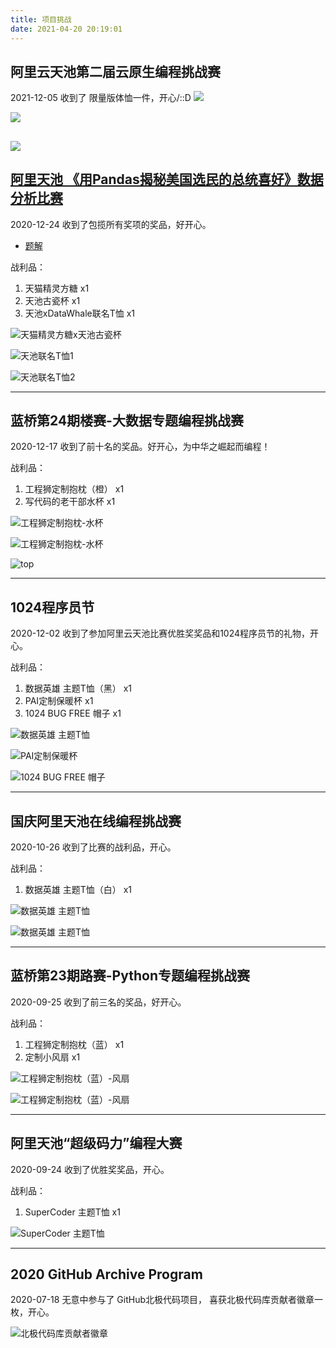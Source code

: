```yaml
---
title: 项目挑战
date: 2021-04-20 20:19:01
---
```

## 阿里云天池第二届云原生编程挑战赛

2021-12-05 收到了 限量版体恤一件，开心/::D
![](challenge/514456082817015.png)

![](challenge/428401392606107.png)

![](challenge/562082015931858.png)
---
## [阿里天池 《用Pandas揭秘美国选民的总统喜好》数据分析比赛](https://tianchi.aliyun.com/competition/entrance/531837/introduction)
2020-12-24 收到了包揽所有奖项的奖品，好开心。
- [题解](https://tianchi.aliyun.com/notebook-ai/detail?postId=144830)

战利品：
 1. 天猫精灵方糖 x1
 2. 天池古瓷杯 x1
 3. 天池xDataWhale联名T恤 x1

 ![天猫精灵方糖x天池古瓷杯](challenge/80471980.jpg)

 ![天池联名T恤1](challenge/302661453.jpg)

 ![天池联名T恤2](challenge/1125910601.jpg)
 
---
## 蓝桥第24期楼赛-大数据专题编程挑战赛
2020-12-17 收到了前十名的奖品。好开心，为中华之崛起而编程！

战利品：
 1. 工程狮定制抱枕（橙） x1
 2. 写代码的老干部水杯 x1

 ![工程狮定制抱枕-水杯](challenge/537102453.jpg)

 ![工程狮定制抱枕-水杯](challenge/438656293.jpg)

 ![top](challenge/1009585516.jpg)

---
## 1024程序员节
2020-12-02 收到了参加阿里云天池比赛优胜奖奖品和1024程序员节的礼物，开心。

战利品：
1. 数据英雄 主题T恤（黑） x1
2. PAI定制保暖杯 x1
3. 1024 BUG FREE 帽子 x1

 ![数据英雄 主题T恤](challenge/1288698579.jpg)

 ![PAI定制保暖杯](challenge/546413334.jpg)

 ![1024 BUG FREE 帽子](challenge/1616793816.jpg)

---
## 国庆阿里天池在线编程挑战赛
2020-10-26 收到了比赛的战利品，开心。

战利品：
1. 数据英雄 主题T恤（白） x1

 ![数据英雄 主题T恤](challenge/22075854.jpg)

 ![数据英雄 主题T恤](challenge/653297591.jpg)

---
## 蓝桥第23期路赛-Python专题编程挑战赛
2020-09-25 收到了前三名的奖品，好开心。

战利品：
 1. 工程狮定制抱枕（蓝） x1
 2. 定制小风扇 x1

![工程狮定制抱枕（蓝）-风扇](challenge/892612181.jpg)

![工程狮定制抱枕（蓝）-风扇](challenge/763308225.jpg)

---
## 阿里天池“超级码力”编程大赛
2020-09-24 收到了优胜奖奖品，开心。

战利品：
 1. SuperCoder 主题T恤 x1

 ![SuperCoder 主题T恤](challenge/1851567568.jpg)


---
## 2020 GitHub Archive Program
2020-07-18 无意中参与了 GitHub北极代码项目， 喜获北极代码库贡献者徽章一枚，开心。

![北极代码库贡献者徽章](challenge/1648342306.jpg)